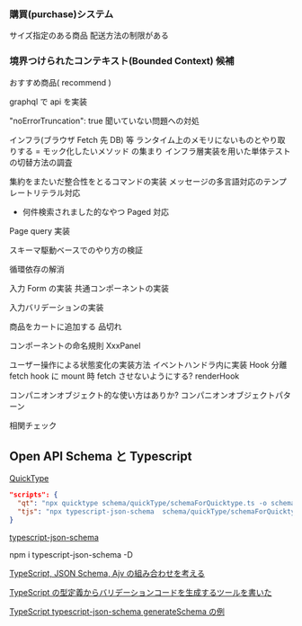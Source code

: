 ### 購買(purchase)システム

サイズ指定のある商品
配送方法の制限がある

### 境界つけられたコンテキスト(Bounded Context) 候補

おすすめ商品( recommend )

graphql で api を実装

"noErrorTruncation": true 聞いていない問題への対処

インフラ(ブラウザ Fetch 先 DB) 等 ランタイム上のメモリにないものとやり取りする = モック化したいメソッド の集まり
インフラ層実装を用いた単体テストの切替方法の調査

集約をまたいだ整合性をとるコマンドの実装
メッセージの多言語対応のテンプレートリテラル対応

- 何件検索されました的なやつ
  Paged 対応

Page query 実装

スキーマ駆動ベースでのやり方の検証

循環依存の解消

入力 Form の実装
共通コンポーネントの実装

入力バリデーションの実装

商品をカートに追加する
品切れ

コンポーネントの命名規則
XxxPanel

ユーザー操作による状態変化の実装方法
イベントハンドラ内に実装
Hook 分離
fetch hook に mount 時 fetch させないようにする?
renderHook

コンパニオンオブジェクト的な使い方はありか?
コンパニオンオブジェクトパターン

相関チェック

## Open API Schema と Typescript

[ QuickType ](https://github.com/quicktype/quicktype)

```json
"scripts": {
  "qt": "npx quicktype schema/quickType/schemaForQuicktype.ts -o schema/models/logistics.json --lang schema",
  "tjs": "npx typescript-json-schema  schema/quickType/schemaForQuicktype.ts logisticsSchema",
}
```

[ typescript-json-schema ](https://github.com/YousefED/typescript-json-schema)

npm i typescript-json-schema -D

[ TypeScript, JSON Schema, Ajv の組み合わせを考える ](https://blog.ojisan.io/typescript-json-schema-ajv/)

[ TypeScript の型定義からバリデーションコードを生成するツールを書いた ](https://efcl.info/2021/03/26/create-validator-ts/)

[ TypeScript typescript-json-schema generateSchema の例 ](https://typescript.hotexamples.com/jp/examples/typescript-json-schema/-/generateSchema/typescript-generateschema-function-examples.html)
[ ]()
[ ]()
[ ]()
[ ]()
[ ]()
[ ]()
[ ]()
[ ]()
[ ]()
[ ]()
[ ]()
